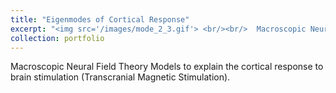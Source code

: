 ```yaml
---
title: "Eigenmodes of Cortical Response"
excerpt: "<img src='/images/mode_2_3.gif'> <br/><br/>  Macroscopic Neural Field Theory Models to explain the cortical response to brain stimulation (Transcranial Magnetic Stimulation)."
collection: portfolio
---
```


Macroscopic Neural Field Theory Models to explain the cortical response to brain stimulation (Transcranial Magnetic Stimulation).
